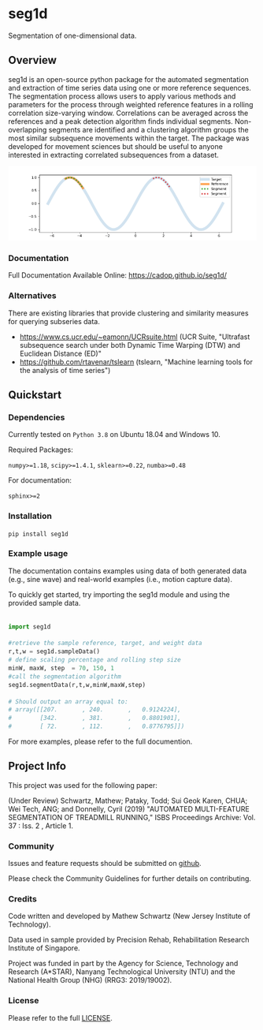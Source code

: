 # seg1d

Segmentation of one-dimensional data. 


## Overview

seg1d is an open-source python package for the automated segmentation and extraction of time series data using one or more reference sequences. The segmentation process allows users to apply various methods and parameters for the process through weighted reference features in a rolling correlation size-varying window. Correlations can be averaged across the references and a peak detection algorithm finds individual segments. Non-overlapping segments are identified and a clustering algorithm groups the most similar subsequence movements within the target. The package was developed for movement sciences but should be useful to anyone interested in extracting correlated subsequences from a dataset. 

![seg1d](docs/build/plot_directive/api_basic-1.png)


### Documentation

Full Documentation Available Online: https://cadop.github.io/seg1d/


### Alternatives

There are existing libraries that provide clustering and similarity measures for querying subseries data. 

  * https://www.cs.ucr.edu/~eamonn/UCRsuite.html (UCR Suite, "Ultrafast subsequence search under both Dynamic Time Warping (DTW) and Euclidean Distance (ED)"
  * https://github.com/rtavenar/tslearn (tslearn, "Machine learning tools for the analysis of time series")


## Quickstart 


### Dependencies

Currently tested on ``Python 3.8`` on Ubuntu 18.04 and Windows 10. 

Required Packages:

``numpy>=1.18``, ``scipy>=1.4.1``, ``sklearn>=0.22``, ``numba>=0.48``

For documentation:

``sphinx>=2``

### Installation

```pip install seg1d```


### Example usage

The documentation contains examples using data of both generated data (e.g., sine wave) and real-world examples (i.e., motion capture data). 

To quickly get started, try importing the seg1d module and using the provided sample data. 

```python

import seg1d 

#retrieve the sample reference, target, and weight data
r,t,w = seg1d.sampleData()
# define scaling percentage and rolling step size
minW, maxW, step  = 70, 150, 1 
#call the segmentation algorithm
seg1d.segmentData(r,t,w,minW,maxW,step)

# Should output an array equal to:
# array([[207.       , 240.       ,   0.9124224],
#        [342.       , 381.       ,   0.8801901],
#        [ 72.       , 112.       ,   0.8776795]])

```

For more examples, please refer to the full documention. 

## Project Info

This project was used for the following paper: 

(Under Review) Schwartz, Mathew; Pataky, Todd; Sui Geok Karen, CHUA; Wei Tech, ANG; and Donnelly, Cyril (2019) "AUTOMATED MULTI-FEATURE SEGMENTATION OF TREADMILL RUNNING," ISBS Proceedings Archive: Vol. 37 : Iss. 2 , Article 1. 

### Community

Issues and feature requests should be submitted on [github](https://github.com/cadop/segment1d/issues). 

Please check the Community Guidelines for further details on contributing. 


### Credits

Code written and developed by Mathew Schwartz (New Jersey Institute of Technology).

Data used in sample provided by Precision Rehab, Rehabilitation Research Institute of Singapore.

Project was funded in part by the Agency for Science, Technology and Research (A\*STAR), Nanyang Technological University (NTU) and the National Health Group (NHG) (RRG3: 2019/19002).

### License

Please refer to the full [LICENSE](https://github.com/cadop/segment1d/blob/master/LICENSE.txt).

